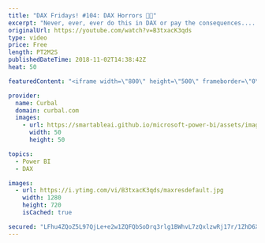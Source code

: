 ```yaml
---
title: "DAX Fridays! #104: DAX Horrors 🔪💀"
excerpt: "Never, ever, ever do this in DAX or pay the consequences.... You have been warned!  Happy Halloween!   Get Northwind Dataset: https://www.youtube.com/watch?v=k3NMIlLffrU  Link to DAX Fridays survey: http://bit.ly/2MMM4KK    Here you can download all the pbix files: https://curbal.com/donwload-center"
originalUrl: https://youtube.com/watch?v=B3txacK3qds
type: video
price: Free
length: PT2M2S
publishedDateTime: 2018-11-02T14:38:42Z
heat: 50

featuredContent: "<iframe width=\"800\" height=\"500\" frameborder=\"0\" src=\"https://www.youtube.com/embed/B3txacK3qds\" allow=\"accelerometer; autoplay; encrypted-media; gyroscope; picture-in-picture\" allowfullscreen></iframe>"

provider:
  name: Curbal
  domain: curbal.com
  images:
    - url: https://smartableai.github.io/microsoft-power-bi/assets/images/organizations/curbal.com-50x50.jpg
      width: 50
      height: 50

topics:
  - Power BI
  - DAX

images:
  - url: https://i.ytimg.com/vi/B3txacK3qds/maxresdefault.jpg
    width: 1280
    height: 720
    isCached: true

secured: "LFhu4ZQoZ5L97QjLe+e2w1ZQFQbSoDrq3rlg1BWhvL7zQxlzwRj17r/1ZhD6XqlfzFUQFnaA6n3oiVNdBSTBG91XSXVYPFqUeHcM5fYEWkEILlv3yJpOdhmuwJ7q+UYMYK3L3Jan4ifLrIOxZkr/zD/zjodjLvPfrMW2YjxT5WXscTxOq0DFgtWlp9E2iM3vbTNBOuEExRgV1HVqCESCVis9BxvNwlEEWg7K88+/d0nMHDtj3pv0gx9uhlLb4WzgvrF5c7t9AgU9blUTJ1z3Eqt2NNrQyFhDUnVpukeBa95UcJ35bpBFdxx1X+qTZB0pXD9/MGA+cI1DO4FQNVGWgfMo33p4GwAm9Jq34jt6GwSl7y79OSEC9MpvzT6w86nrvUXC0eeSUUPm8WuyVNRxtkFBSQo+8PMRDxXhYJSL5aY=;BG79fSXIz2PBvK9pLLEAhg=="
---
```


